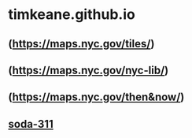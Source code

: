 # timkeane.github.io

## (https://maps.nyc.gov/tiles/)

## (https://maps.nyc.gov/nyc-lib/)

## (https://maps.nyc.gov/then&now/)

## [soda-311](./soda-311/)
